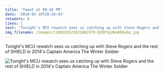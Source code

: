 ```yaml
---
title: 'Tweet at 08:26 PM'
date: '2019-03-19T20:26:43'
retweets: 0
likes: 1
text: "Tonight's MCU rewatch sees us catching up with Steve Rogers and the rest of SHIELD in 2014's Captain America The Winter Soldier"
img_filename: /images/1108102522621882370-D2DFVp2WsAEBv6q.jpg
---
```

Tonight's MCU rewatch sees us catching up with Steve Rogers and the rest of SHIELD in 2014's Captain America The Winter Soldier

![Tonight's MCU rewatch sees us catching up with Steve Rogers and the rest of SHIELD in 2014's Captain America The Winter Soldier](/images/1108102522621882370-D2DFVp2WsAEBv6q.jpg "Tonight's MCU rewatch sees us catching up with Steve Rogers and the rest of SHIELD in 2014's Captain America The Winter Soldier")